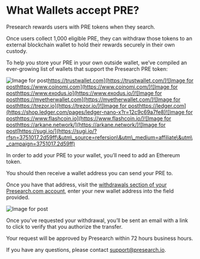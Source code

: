 # What Wallets accept PRE?

Presearch rewards users with PRE tokens when they search.

Once users collect 1,000 eligible PRE, they can withdraw those tokens to an external blockchain wallet to hold their rewards securely in their own custody.

To help you store your PRE in your own outside wallet, we’ve compiled an ever-growing list of wallets that support the Presearch PRE token:

![Image for post](https://miro.medium.com/max/2000/0\*jpIobZRUSfWMx\_f5.png)[https://trustwallet.com](https://trustwallet.com/)![Image for post](https://miro.medium.com/max/2400/0\*6x-H\_5ZxTI9A-e-y.jpg)[https://www.coinomi.com](https://www.coinomi.com/)![Image for post](https://miro.medium.com/max/1300/1\*8Izzo\_KkYeg4-2bwWpYzWg.png)[https://www.exodus.io](https://www.exodus.io/)![Image for post](https://miro.medium.com/max/2800/1\*j969GQwPMOEt8wDF7zyhQg.png)[https://myetherwallet.com](https://myetherwallet.com/)![Image for post](https://miro.medium.com/max/3600/1\*aro4VA8zgyDHUOKcTLIptw.png)[https://trezor.io](https://trezor.io/)![Image for post](https://miro.medium.com/max/1500/0\*ius5cl33SZiv5k5k.jpg)[https://ledger.com](https://shop.ledger.com/pages/ledger-nano-x?r=12c9c69a7fe8)![Image for post](https://miro.medium.com/max/920/1\*QCGMPdOmYKsprPMWu7gK4w.png)[https://www.flashcoin.io](https://www.flashcoin.io/)![Image for post](https://miro.medium.com/max/1008/1\*1oGEDrywNAe-9-kXxyG0dg.png)[https://arkane.network/](https://arkane.network/)![Image for post](https://miro.medium.com/max/2560/1\*rJXao6fhzdCh3qmo0uhaFA.jpeg)[https://sugi.io/](https://sugi.io/?rfsn=3751017.2d59ff\&utm\_source=refersion\&utm\_medium=affiliate\&utm\_campaign=3751017.2d59ff)

In order to add your PRE to your wallet, you’ll need to add an Ethereum token.

You should then receive a wallet address you can send your PRE to.

Once you have that address, visit the [withdrawals section of your Presearch.com account](https://account.presearch.com/withdrawals), enter your new wallet address into the field provided.

![Image for post](https://miro.medium.com/max/3120/1\*sotDU4lnrxuaCAVmeZHjpA.png)

Once you’ve requested your withdrawal, you’ll be sent an email with a link to click to verify that you authorize the transfer.

Your request will be approved by Presearch within 72 hours business hours.

If you have any questions, please contact [support@presearch.io](mailto:support@presearch.io).
